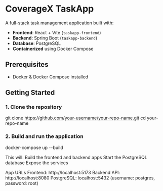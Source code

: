 # CoverageX TaskApp

A full-stack task management application built with:

- **Frontend**: React + Vite (`taskapp-frontend`)
- **Backend**: Spring Boot (`taskapp-backend`)
- **Database**: PostgreSQL
- **Containerized** using Docker Compose

## Prerequisites
- Docker & Docker Compose installed

## Getting Started

### 1. Clone the repository

git clone https://github.com/your-username/your-repo-name.git
cd your-repo-name

### 2. Build and run the application

docker-compose up --build

This will:
Build the frontend and backend apps
Start the PostgreSQL database
Expose the services

App URLs
Frontend: http://localhost:5173
Backend API: http://localhost:8080
PostgreSQL: localhost:5432 (username: postgres, password: root)